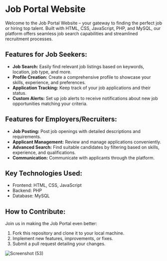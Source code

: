 
# Job Portal Website

Welcome to the Job Portal Website – your gateway to finding the perfect job or hiring top talent. Built with HTML, CSS, JavaScript, PHP, and MySQL, our platform offers seamless job search capabilities and streamlined recruitment processes.



## Features for Job Seekers:
- **Job Search:** Easily find relevant job listings based on keywords, location, job type, and more.
- **Profile Creation:** Create a comprehensive profile to showcase your skills, experience, and preferences.
- **Application Tracking:** Keep track of your job applications and their status.
- **Custom Alerts:** Set up job alerts to receive notifications about new job opportunities matching your criteria.

## Features for Employers/Recruiters:
- **Job Posting:** Post job openings with detailed descriptions and requirements.
- **Applicant Management:** Review and manage applications conveniently.
- **Advanced Search:** Find suitable candidates by filtering based on skills, experience, and qualifications.
- **Communication:** Communicate with applicants through the platform.

## Key Technologies Used:
- Frontend: HTML, CSS, JavaScript
- Backend: PHP
- Database: MySQL

## How to Contribute:
Join us in making the Job Portal even better:
1. Fork this repository and clone it to your local machine.
2. Implement new features, improvements, or fixes.
3. Submit a pull request detailing your changes.


![Screenshot (53)](https://github.com/alfahad27/jobportal/assets/135044027/20c1d635-e2c7-4b25-a020-49a99db67d9a)
